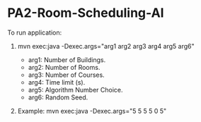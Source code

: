 # PA2-Room-Scheduling-AI

To run application:
1. mvn exec:java -Dexec.args="arg1 arg2 arg3 arg4 arg5 arg6"
    - arg1: Number of Buildings.
    - arg2: Number of Rooms.
    - arg3: Number of Courses.
    - arg4: Time limit (s).
    - arg5: Algorithm Number Choice.
    - arg6: Random Seed.

2. Example: mvn exec:java -Dexec.args="5 5 5 5 0 5"
